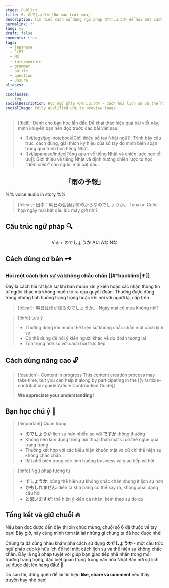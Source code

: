 ```yaml
---
stage: Publish
title: 6. のでしょうか「Dự báo trời mưa」
description: Tìm hiểu cách sử dụng ngữ pháp のでしょうか để hỏi một cách lịch sự và thể hiện sự không chắc chắn trong tiếng Nhật, cùng ví dụ thực tế.
permalink: ""
lang: vi
draft: false
comments: true
tags:
  - japanese
  - JLPT
  - N3
  - intermediate
  - grammar
  - polite
  - question
  - unsure
aliases:
  - 
cssclasses:
  - img
socialDescription: Học ngữ pháp のでしょうか - cách hỏi lịch sự và thể hiện sự không chắc chắn trong tiếng Nhật
socialImage: fully qualified URL to preview image
---
```


> [!bell]- Dành cho bạn học lần đầu
> Để khai thác hiệu quả bài viết này, mình khuyên bạn nên đọc trước các bài viết sau:
> - [[vi/tags/jpg-notebook|Giới thiệu sổ tay Nhật ngữ]]: Trình bày cấu trúc, cách dùng, giải thích ký hiệu của sổ tay do mình biên soạn trong quá trình học tiếng Nhật.   
> - [[vi/japanese/index|Tổng quan về tiếng Nhật và chiến lược học tối ưu]]: Giới thiệu về tiếng Nhật và định hướng chiến lược tự học *"đắm chìm"* cho người mới bắt đầu.

<h2 style="text-align:center">「雨の予報」</h2>

%% voice audio in story %%

<!-- use the callout template right below to build story content as a 2/3 person conversation, emphasize sentences using grammar with `[[wikilink]]` that link to below H3 heading about usage. The story must contain all basic usage, be of medium length, and convey a clear meaning -->
> [!clear]- 田中：明日の会議は何時からなのでしょうか。
> Tanaka: Cuộc họp ngày mai bắt đầu lúc mấy giờ nhỉ?

## Cấu trúc ngữ pháp 🔍
<div style="text-align:center">
Vる + のでしょうか
Aい 
Aな 
Nな 
</div>

## Cách dùng cơ bản 🗝️

<!-- use the subsection template in H3 heading right below to present multiple usages of the grammar (each subsection should cover only one specific usage) -->
### Hỏi một cách lịch sự và không chắc chắn [[#^backlink|↑]]
Đây là cách hỏi rất lịch sự khi bạn muốn xin ý kiến hoặc xác nhận thông tin từ người khác mà không muốn tỏ ra quá quyết đoán. Thường được dùng trong những tình huống trang trọng hoặc khi nói với người lạ, cấp trên.

<!-- at least 1 examples for each combination of grammar (with verb, adjective, noun, ...), based on right below callout template -->
> [!clear]- 明日は雨が降るのでしょうか。
> Ngày mai có mưa không nhỉ?

> [!info] Lưu ý
> - Thường dùng khi muốn thể hiện sự không chắc chắn một cách lịch sự
> - Có thể dùng để hỏi ý kiến người khác về dự đoán tương lai
> - Tôn trọng hơn so với cách hỏi trực tiếp

## Cách dùng nâng cao 🔓

> [!caution]- Content in progress
> This content creation process may take time, but you can help it along by participating in the [[vi/article-contribution-guide|Article Contribution Guide]]
>
> **We appreciate your understanding!**

## Bạn học chú ý 👀

> [!important] Quan trọng
> - **のでしょうか** lịch sự hơn nhiều so với **ですか** thông thường
> - Không nên lạm dụng trong hội thoại thân mật vì có thể nghe quá trang trọng
> - Thường kết hợp với các biểu hiện khuôn mặt và cử chỉ thể hiện sự không chắc chắn
> - Rất phổ biến trong các tình huống business và giao tiếp xã hội

> [!info] Ngữ pháp tương tự
> - **でしょうか**: cũng thể hiện sự không chắc chắn nhưng ít lịch sự hơn
> - **かもしれません**: diễn tả khả năng có thể xảy ra, không phải dạng câu hỏi
> - **と思いますが**: thể hiện ý kiến cá nhân, kèm theo sự do dự

## Tổng kết và giữ chuỗi 🔥
Nếu bạn đọc được đến đây thì xin chúc mừng, chuỗi số 6 đã thuộc về tay bạn! Bây giờ, hãy cùng mình tóm tắt lại những gì chúng ta đã học được nhé!

Chúng ta đã cùng nhau khám phá cách sử dụng **のでしょうか** - một cấu trúc ngữ pháp cực kỳ hữu ích để hỏi một cách lịch sự và thể hiện sự không chắc chắn. Đây là ngữ pháp tuyệt vời giúp bạn giao tiếp nhã nhặn trong môi trường trang trọng, đặc biệt quan trọng trong văn hóa Nhật Bản nơi sự lịch sự được đặt lên hàng đầu! 🌸

Dù sao thì, đừng quên để lại tín hiệu **like, share và comment** nếu thấy truyện hay nhé bạn!
